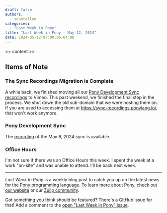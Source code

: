 ```yaml
---
draft: false
authors:
  - seantallen
categories:
  - "Last Week in Pony"
title: "Last Week in Pony - May 12, 2024"
date: 2024-05-12T07:00:06-04:00
---
```


<< content >>

<!-- more -->

## Items of Note

### The Sync Recordings Migration is Complete

A while back, we finished moving all our [Pony Development Sync recordings](https://vimeo.com/channels/ponydevelopmentsync) to Vimeo. This past weekend, we finished the final step in the process. We shut down the old sub-domain that we were hosting them on. If you are used to accessing them at https://sync-recordings.ponylang.io/, that won't work anymore.

### Pony Development Sync

The [recording](https://vimeo.com/<<content>>) of the May 6, 2024 sync is available.

### Office Hours

I'm not sure if there was an Office Hours this week. I spent the week at a work "on-site" and was unable to attend. I'll be back next week.

---

_Last Week In Pony_ is a weekly blog post to catch you up on the latest news for the Pony programming language. To learn more about Pony, check out [our website](https://ponylang.io) or our [Zulip community](https://ponylang.zulipchat.com).

Got something you think should be featured? There's a GitHub issue for that! Add a comment to the [open "Last Week in Pony" issue](https://github.com/ponylang/ponylang.github.io/issues?q=is%3Aissue+is%3Aopen+label%3Alast-week-in-pony).
